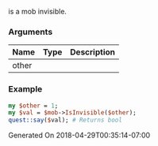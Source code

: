 is a mob invisible.
### Arguments
**Name**|**Type**|**Description**
:---|:---|:---
other||

### Example

```perl
my $other = 1;
my $val = $mob->IsInvisible($other);
quest::say($val); # Returns bool
```


Generated On 2018-04-29T00:35:14-07:00